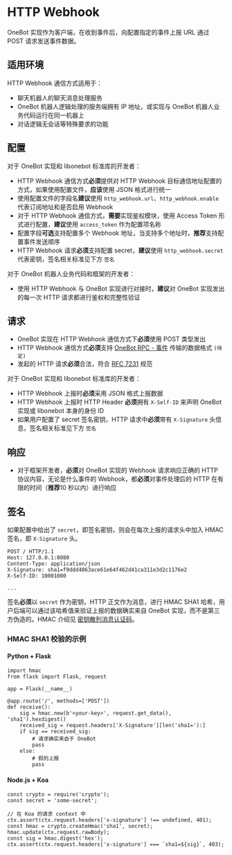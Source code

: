 # HTTP Webhook

OneBot 实现作为客户端，在收到事件后，向配置指定的事件上报 URL 通过 POST 请求发送事件数据。

## 适用环境

HTTP Webhook 通信方式适用于：

- 聊天机器人的聊天消息处理服务
- OneBot 机器人逻辑处理的服务端拥有 IP 地址，或实现与 OneBot 机器人业务代码运行在同一机器上
- 对话逻辑无会话等特殊要求的功能

## 配置

对于 OneBot 实现和 libonebot 标准库的开发者：

- HTTP Webhook 通信方式**必须**提供对 HTTP Webhook 目标通信地址配置的方式，如果使用配置文件，**应该**使用 JSON 格式进行统一
- 使用配置文件的字段名**建议**使用 `http_webhook.url`、`http_webhook.enable` 代表订阅地址和是否启用 Webhook
- 对于 HTTP Webhook 通信方式，**需要**实现鉴权模块，使用 Access Token 形式进行配置，**建议**使用 `access_token` 作为配置项名称
- 配置字段**可选**支持配置多个 Webhook 地址，当支持多个地址时，**推荐**支持配置事件发送顺序
- HTTP Webhook 请求**必须**支持配置 secret，**建议**使用 `http_webhook.secret` 代表密钥，签名相关标准见下方 `签名`

对于 OneBot 机器人业务代码和框架的开发者：

- 使用 HTTP Webhook 与 OneBot 实现进行对接时，**建议**对 OneBot 实现发出的每一次 HTTP 请求都进行鉴权和完整性验证

## 请求

- OneBot 实现在 HTTP Webhook 通信方式下**必须**使用 POST 类型发出
- HTTP Webhook 通信方式**必须**支持 [OneBot RPC - 事件](../../onebot-rpc/event) 传输的数据格式 `(待定)`
- 发起的 HTTP 请求**必须**合法，符合 [RFC 7231](https://datatracker.ietf.org/doc/html/rfc7231) 规范

对于 OneBot 实现和 libonebot 标准库的开发者：

- HTTP Webhook 上报时**必须**采用 JSON 格式上报数据
- HTTP Webhook 上报时 HTTP Header **必须**拥有 `X-Self-ID` 来声明 OneBot 实现或 libonebot 本身的身份 ID
- 如果用户配置了 secret 签名密钥，HTTP 请求中**必须**带有 `X-Signature` 头信息，签名相关标准见下方 `签名`

## 响应

- 对于框架开发者，**必须**对 OneBot 实现的 Webhook 请求响应正确的 HTTP 协议内容，无论是什么事件的 Webhook，都**必须**对事件处理后的 HTTP 在有限的时间（**推荐**10 秒以内）进行响应

## 签名

如果配置中给出了 `secret`，即签名密钥，则会在每次上报的请求头中加入 HMAC 签名，即 `X-Signature` 头。

```
POST / HTTP/1.1
Host: 127.0.0.1:8080
Content-Type: application/json
X-Signature: sha1=f9ddd4863ace61e64f462d41ca311e3d2c1176e2
X-Self-ID: 10001000

...
```

签名**必须**以 `secret` 作为密钥，HTTP 正文作为消息，进行 HMAC SHA1 哈希，用户后端可以通过该哈希值来验证上报的数据确实来自 OneBot 实现，而不是第三方伪造的。HMAC 介绍见 [密钥散列消息认证码](https://zh.wikipedia.org/zh-cn/%E9%87%91%E9%91%B0%E9%9B%9C%E6%B9%8A%E8%A8%8A%E6%81%AF%E9%91%91%E5%88%A5%E7%A2%BC)。

### HMAC SHA1 校验的示例

#### Python + Flask

```
import hmac
from flask import Flask, request

app = Flask(__name__)

@app.route('/', methods=['POST'])
def receive():
    sig = hmac.new(b'<your-key>', request.get_data(), 'sha1').hexdigest()
    received_sig = request.headers['X-Signature'][len('sha1='):]
    if sig == received_sig:
        # 请求确实来自于 OneBot
        pass
    else:
        # 假的上报
        pass
```

#### Node.js + Koa

```
const crypto = require('crypto');
const secret = 'some-secret';

// 在 Koa 的请求 context 中
ctx.assert(ctx.request.headers['x-signature'] !== undefined, 401);
const hmac = crypto.createHmac('sha1', secret);
hmac.update(ctx.request.rawBody);
const sig = hmac.digest('hex');
ctx.assert(ctx.request.headers['x-signature'] === `sha1=${sig}`, 403);
```